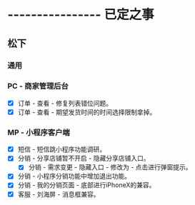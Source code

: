 # ---------------- 已定之事

## 松下
### 通用
### PC - 商家管理后台
* [x] 订单 - 查看 - 修复列表错位问题。
* [x] 订单 - 查看 - 期望发货时间的时间选择限制拿掉。
### MP - 小程序客户端
* [x] 短信 - 短信跳小程序功能调研。
* [x] 分销 - 分享店铺暂不开启 - 隐藏分享店铺入口。
  - [x] 分销 - 需求变更 - 隐藏入口 - 修改为 - 点击进行弹窗提示。
* [x] 分销 - 小程序分销功能中增加退出功能。
* [x] 分销 - 我的分销页面 - 底部进行iPhoneX的兼容。
* [x] 客服 - 刘海屏 - 消息框兼容。
